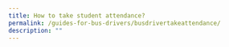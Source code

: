```yaml
---
title: How to take student attendance?
permalink: /guides-for-bus-drivers/busdrivertakeattendance/
description: ""
---
```

